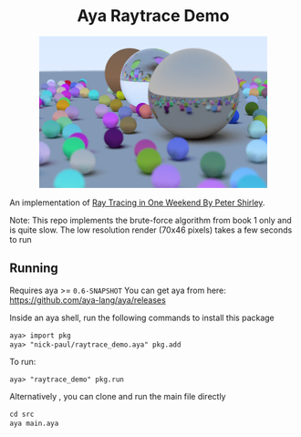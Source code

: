 <center>
    <h1>Aya Raytrace Demo</h1>
    <img src="sample.png" />
</center>

An implementation of [Ray Tracing in One Weekend By Peter Shirley](https://raytracing.github.io/).  

Note: This repo implements the brute-force algorithm from book 1 only and is quite slow. The low resolution render (70x46 pixels) takes a few seconds to run

## Running

Requires aya >= `0.6-SNAPSHOT`
You can get aya from here: https://github.com/aya-lang/aya/releases 

Inside an aya shell, run the following commands to install this package

```
aya> import pkg
aya> "nick-paul/raytrace_demo.aya" pkg.add
```

To run:

```
aya> "raytrace_demo" pkg.run
```


Alternatively , you can clone and run the main file directly

```
cd src
aya main.aya
```
